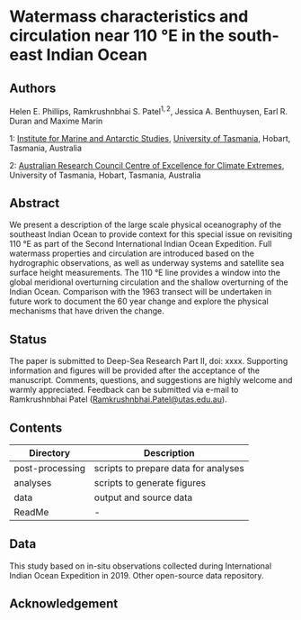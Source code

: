 # Watermass characteristics and circulation near 110 &deg;E in the south-east Indian Ocean
## Authors
Helen E. Phillips, Ramkrushnbhai S. Patel$^{1,2}$, Jessica A. Benthuysen, Earl R. Duran and Maxime Marin

1: [Institute for Marine and Antarctic Studies](https://www.imas.utas.edu.au), [University of Tasmania](https://www.utas.edu.au), Hobart, Tasmania, Australia

2: [Australian Research Council Centre of Excellence for Climate Extremes](https://climateextremes.org.au), University of Tasmania, Hobart, Tasmania, Australia

## Abstract
We present a description of the large scale physical oceanography of the southeast Indian Ocean to provide context for this special issue on revisiting 110 &deg;E as part of the Second International Indian Ocean Expedition. Full watermass properties and circulation are introduced based on the hydrographic observations, as well as underway systems and satellite sea surface height measurements. The 110 &deg;E line provides a window into the global meridional overturning circulation and the shallow overturning of the Indian Ocean. Comparison with the 1963 transect will be undertaken in future work to document the 60 year change and explore the physical mechanisms that have driven the change.

## Status
The paper is submitted to Deep-Sea Research Part II, doi: xxxx. Supporting information and figures will be provided after the acceptance of the manuscript. Comments, questions, and suggestions are highly welcome and warmly appreciated. Feedback can be submitted via e-mail to Ramkrushnbhai Patel (Ramkrushnbhai.Patel@utas.edu.au).
## Contents
Directory | Description
--------- | ----------
post-processing | scripts to prepare data for analyses
analyses | scripts to generate figures
data | output and source data
ReadMe | -

## Data
This study based on in-situ observations collected during International Indian Ocean Expedition in 2019. Other open-source data repository.
 
## Acknowledgement
